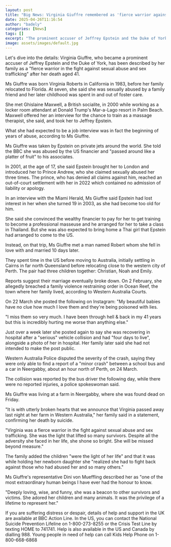 ```yaml
---
layout: post
title: "Big News: Virginia Giuffre remembered as 'fierce warrior against sexual abuse'"
date: 2025-04-26T11:16:54
author: "badely"
categories: [News]
tags: []
excerpt: "The prominent accuser of Jeffrey Epstein and the Duke of York has died at the age of 41."
image: assets/images/default.jpg
---
```


Let's dive into the details: Virginia Giuffre, who became a prominent accuser of Jeffrey Epstein and the Duke of York, has been described by her family as a "fierce warrior in the fight against sexual abuse and sex trafficking" after her death aged 41.

Ms Giuffre was born Virginia Roberts in California in 1983, before her family relocated to Florida. At seven, she said she was sexually abused by a family friend and her later childhood was spent in and out of foster care.

She met Ghislaine Maxwell, a British socialite, in 2000 while working as a locker room attendant at Donald Trump's Mar-a-Lago resort in Palm Beach. Maxwell offered her an interview for the chance to train as a massage therapist, she said, and took her to Jeffrey Epstein.

What she had expected to be a job interview was in fact the beginning of years of abuse, according to Ms Giuffre.

Ms Giuffre was taken by Epstein on private jets around the world. She told the BBC she was abused by the US financier and "passed around like a platter of fruit" to his associates.

In 2001, at the age of 17, she said Epstein brought her to London and introduced her to Prince Andrew, who she claimed sexually abused her three times. The prince, who has denied all claims against him, reached an out-of-court settlement with her in 2022 which contained no admission of liability or apology.

In an interview with the Miami Herald, Ms Giuffre said Epstein had lost interest in her when she turned 19 in 2003, as she had become too old for him.

She said she convinced the wealthy financier to pay for her to get training to become a professional masseuse and he arranged for her to take a class in Thailand. But she was also expected to bring home a Thai girl that Epstein had arranged to come to the US.

Instead, on that trip, Ms Giuffre met a man named Robert whom she fell in love with and married 10 days later.

They spent time in the US before moving to Australia, initially settling in Cairns in far north Queensland before relocating close to the western city of Perth. The pair had three children together: Christian, Noah and Emily.

Reports suggest their marriage eventually broke down. On 2 February, she allegedly breached a family violence restraining order in Ocean Reef, the town where her family lived, according to Western Australia Courts.

On 22 March she posted the following on Instagram: "My beautiful babies have no clue how much I love them and they're being poisoned with lies.

"I miss them so very much. I have been through hell & back in my 41 years but this is incredibly hurting me worse than anything else."

Just over a week later she posted again to say she was recovering in hospital after a "serious" vehicle collision and had "four days to live", alongside a photo of her in hospital. Her family later said she had not intended to make the post public.

Western Australia Police disputed the severity of the crash, saying they were only able to find a report of a "minor crash" between a school bus and a car in Neergabby, about an hour north of Perth, on 24 March.

The collision was reported by the bus driver the following day, while there were no reported injuries, a police spokeswoman said.

Ms Giuffre was living at a farm in Neergabby, where she was found dead on Friday.

"It is with utterly broken hearts that we announce that Virginia passed away last night at her farm in Western Australia," her family said in a statement, confirming her death by suicide.

"Virginia was a fierce warrior in the fight against sexual abuse and sex trafficking. She was the light that lifted so many survivors. Despite all the adversity she faced in her life, she shone so bright. She will be missed beyond measure."

The family added the children "were the light of her life" and that it was while holding her newborn daughter she "realized she had to fight back against those who had abused her and so many others."

Ms Giuffre's representative Dini von Mueffling described her as "one of the most extraordinary human beings I have ever had the honour to know.

"Deeply loving, wise, and funny, she was a beacon to other survivors and victims. She adored her children and many animals. It was the privilege of a lifetime to represent her."

If you are suffering distress or despair, details of help and support in the UK are available at BBC Action Line. In the US, you can contact the National Suicide Prevention Lifeline on 1-800-273-8255 or the Crisis Test Line by texting HOME to 741741. Help is also available in the US and Canada by dialling 988. Young people in need of help can call Kids Help Phone on 1-800-668-6868


